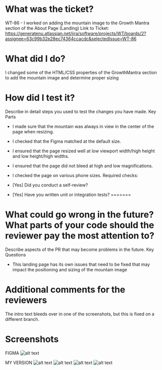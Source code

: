 
 # What was the ticket?
 WT-86 - I worked on adding the mountain image to the Growth Mantra section of the About Page (Landing)
 Link to Ticket: https://generatenu.atlassian.net/jira/software/projects/WT/boards/2?assignee=63c99b32e28ec74364ccacdc&selectedIssue=WT-86
 
 # What did I do?
 
I changed some of the HTML/CSS properties of the GrowthMantra section to add the mountain image and determine proper sizing 
 
 # How did I test it?
 
Describe in detail steps you used to test the changes you have made.
 Key Parts
 - I made sure that the mountain was always in view in the center of the page when resizing.
 
 - I checked that the Figma matched at the default size.
 - I ensured that the page resized well at low viewport width/high height and low height/high widths.
 - I ensured that the page did not bleed at high and low magnifications.
 - I checked the page on various phone sizes.
 Required checks:
 
 - [Yes] Did you conduct a self-review?
 - [Yes] Have you written unit or integration tests?
=======

 # What could go wrong in the future? What parts of your code should the reviewer pay the most attention to?
 
 Describe aspects of the PR that may become problems in the future.
 Key Questions
 - This landing page has its own issues that need to be fixed that may impact the positioning and sizing of the mountain image
 
 # Additional comments for the reviewers
 The intro text bleeds over in one of the screenshots, but this is fixed on a different branch.
 
 # Screenshots
 FIGMA
 ![alt text](public/images/PRImages/FigmaMountains.png?raw=true "FIGMA") 

 MY VERSION
 ![alt text](public/images/PRImages/Mountains1.png?raw=true "LOCAL 1")
 ![alt text](public/images/PRImages/Mountains2.png?raw=true "LOCAL 2")
  ![alt text](public/images/PRImages/Mountains3.png?raw=true "LOCAL 3")
   ![alt text](public/images/PRImages/Mountains4.pngraw=true "LOCAL 4")
